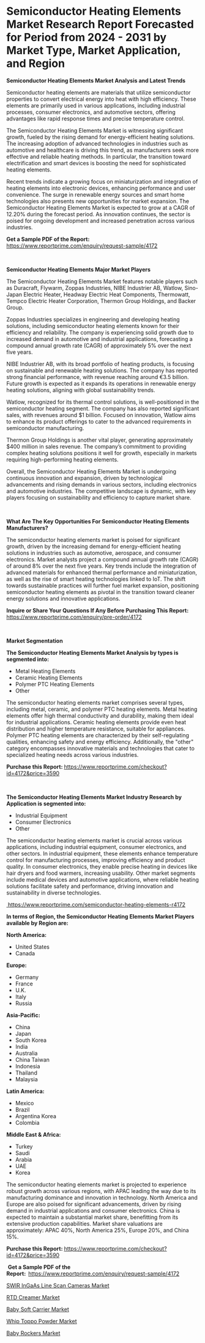 <p><h1>Semiconductor Heating Elements Market Research Report Forecasted for Period from 2024 -  2031 by Market Type, Market Application, and Region</h1></p><p><strong>Semiconductor Heating Elements Market Analysis and Latest Trends</strong></p>
<p><p>Semiconductor heating elements are materials that utilize semiconductor properties to convert electrical energy into heat with high efficiency. These elements are primarily used in various applications, including industrial processes, consumer electronics, and automotive sectors, offering advantages like rapid response times and precise temperature control.</p><p>The Semiconductor Heating Elements Market is witnessing significant growth, fueled by the rising demand for energy-efficient heating solutions. The increasing adoption of advanced technologies in industries such as automotive and healthcare is driving this trend, as manufacturers seek more effective and reliable heating methods. In particular, the transition toward electrification and smart devices is boosting the need for sophisticated heating elements.</p><p>Recent trends indicate a growing focus on miniaturization and integration of heating elements into electronic devices, enhancing performance and user convenience. The surge in renewable energy sources and smart home technologies also presents new opportunities for market expansion. The Semiconductor Heating Elements Market is expected to grow at a CAGR of 12.20% during the forecast period. As innovation continues, the sector is poised for ongoing development and increased penetration across various industries.</p></p>
<p><strong>Get a Sample PDF of the Report:&nbsp;</strong> <a href="https://www.reportprime.com/enquiry/request-sample/4172?utm_campaign=1435&utm_medium=2&utm_source=Github&utm_content=ia&utm_term=10102024&utm_id=semiconductor-heating-elements">https://www.reportprime.com/enquiry/request-sample/4172</a></p>
<p>&nbsp;</p>
<p><strong>Semiconductor Heating Elements Major Market Players</strong></p>
<p><p>The Semiconductor Heating Elements Market features notable players such as Duracraft, Flywarm, Zoppas Industries, NIBE Industrier AB, Watlow, Sino-Japan Electric Heater, Headway Electric Heat Components, Thermowatt, Tempco Electric Heater Corporation, Thermon Group Holdings, and Backer Group. </p><p>Zoppas Industries specializes in engineering and developing heating solutions, including semiconductor heating elements known for their efficiency and reliability. The company is experiencing solid growth due to increased demand in automotive and industrial applications, forecasting a compound annual growth rate (CAGR) of approximately 5% over the next five years.</p><p>NIBE Industrier AB, with its broad portfolio of heating products, is focusing on sustainable and renewable heating solutions. The company has reported strong financial performance, with revenue reaching around €3.5 billion. Future growth is expected as it expands its operations in renewable energy heating solutions, aligning with global sustainability trends.</p><p>Watlow, recognized for its thermal control solutions, is well-positioned in the semiconductor heating segment. The company has also reported significant sales, with revenues around $1 billion. Focused on innovation, Watlow aims to enhance its product offerings to cater to the advanced requirements in semiconductor manufacturing.</p><p>Thermon Group Holdings is another vital player, generating approximately $400 million in sales revenue. The company’s commitment to providing complex heating solutions positions it well for growth, especially in markets requiring high-performing heating elements.</p><p>Overall, the Semiconductor Heating Elements Market is undergoing continuous innovation and expansion, driven by technological advancements and rising demands in various sectors, including electronics and automotive industries. The competitive landscape is dynamic, with key players focusing on sustainability and efficiency to capture market share.</p></p>
<p>&nbsp;</p>
<p><strong>What Are The Key Opportunities For Semiconductor Heating Elements Manufacturers?</strong></p>
<p><p>The semiconductor heating elements market is poised for significant growth, driven by the increasing demand for energy-efficient heating solutions in industries such as automotive, aerospace, and consumer electronics. Market analysts project a compound annual growth rate (CAGR) of around 8% over the next five years. Key trends include the integration of advanced materials for enhanced thermal performance and miniaturization, as well as the rise of smart heating technologies linked to IoT. The shift towards sustainable practices will further fuel market expansion, positioning semiconductor heating elements as pivotal in the transition toward cleaner energy solutions and innovative applications.</p></p>
<p><strong>Inquire or Share Your Questions If Any Before Purchasing This Report:</strong> <a href="https://www.reportprime.com/enquiry/pre-order/4172?utm_campaign=1435&utm_medium=2&utm_source=Github&utm_content=ia&utm_term=10102024&utm_id=semiconductor-heating-elements">https://www.reportprime.com/enquiry/pre-order/4172</a></p>
<p>&nbsp;</p>
<p><strong>Market Segmentation</strong></p>
<p><strong>The Semiconductor Heating Elements Market Analysis by types is segmented into:</strong></p>
<p><ul><li>Metal Heating Elements</li><li>Ceramic Heating Elements</li><li>Polymer PTC Heating Elements</li><li>Other</li></ul></p>
<p><p>The semiconductor heating elements market comprises several types, including metal, ceramic, and polymer PTC heating elements. Metal heating elements offer high thermal conductivity and durability, making them ideal for industrial applications. Ceramic heating elements provide even heat distribution and higher temperature resistance, suitable for appliances. Polymer PTC heating elements are characterized by their self-regulating qualities, enhancing safety and energy efficiency. Additionally, the "other" category encompasses innovative materials and technologies that cater to specialized heating needs across various industries.</p></p>
<p><strong>Purchase this Report:&nbsp;</strong><a href="https://www.reportprime.com/checkout?id=4172&price=3590&utm_campaign=1435&utm_medium=2&utm_source=Github&utm_content=ia&utm_term=10102024&utm_id=semiconductor-heating-elements">https://www.reportprime.com/checkout?id=4172&price=3590</a></p>
<p>&nbsp;</p>
<p><strong>The Semiconductor Heating Elements Market Industry Research by Application is segmented into:</strong></p>
<p><ul><li>Industrial Equipment</li><li>Consumer Electronics</li><li>Other</li></ul></p>
<p><p>The semiconductor heating elements market is crucial across various applications, including industrial equipment, consumer electronics, and other sectors. In industrial equipment, these elements enhance temperature control for manufacturing processes, improving efficiency and product quality. In consumer electronics, they enable precise heating in devices like hair dryers and food warmers, increasing usability. Other market segments include medical devices and automotive applications, where reliable heating solutions facilitate safety and performance, driving innovation and sustainability in diverse technologies.</p></p>
<p><a href="https://www.reportprime.com/semiconductor-heating-elements-r4172?utm_campaign=1435&utm_medium=2&utm_source=Github&utm_content=ia&utm_term=10102024&utm_id=semiconductor-heating-elements">&nbsp;https://www.reportprime.com/semiconductor-heating-elements-r4172</a></p>
<p><strong>In terms of Region, the Semiconductor Heating Elements Market Players available by Region are:</strong></p>
<p>
    <p> <strong> North America: </strong>
        <ul>
            <li>United States</li>
            <li>Canada</li>
        </ul>
        </p> 
    <p> <strong> Europe: </strong>
        <ul>
            <li>Germany</li>
            <li>France</li>
            <li>U.K.</li>
            <li>Italy</li>
            <li>Russia</li>
        </ul>
        </p> 
    <p> <strong> Asia-Pacific: </strong>
        <ul>
            <li>China</li>
            <li>Japan</li>
            <li>South Korea</li>
            <li>India</li>
            <li>Australia</li>
            <li>China Taiwan</li>
            <li>Indonesia</li>
            <li>Thailand</li>
            <li>Malaysia</li>
        </ul>
        </p> 
    <p> <strong> Latin America: </strong>
        <ul>
            <li>Mexico</li>
            <li>Brazil</li>
            <li>Argentina Korea</li>
            <li>Colombia</li>
        </ul>
        </p> 
    <p> <strong> Middle East & Africa: </strong>
        <ul>
            <li>Turkey</li>
            <li>Saudi</li>
            <li>Arabia</li>
            <li>UAE</li>
            <li>Korea</li>
        </ul>
    </p>
    </p>
<p><p>The semiconductor heating elements market is projected to experience robust growth across various regions, with APAC leading the way due to its manufacturing dominance and innovation in technology. North America and Europe are also poised for significant advancements, driven by rising demand in industrial applications and consumer electronics. China is expected to maintain a substantial market share, benefitting from its extensive production capabilities. Market share valuations are approximately: APAC 40%, North America 25%, Europe 20%, and China 15%.</p></p>
<p><strong>Purchase this Report: </strong><a href="https://www.reportprime.com/checkout?id=4172&price=3590&utm_campaign=1435&utm_medium=2&utm_source=Github&utm_content=ia&utm_term=10102024&utm_id=semiconductor-heating-elements">https://www.reportprime.com/checkout?id=4172&price=3590</a></p>
<p>&nbsp;<strong>Get a Sample PDF of the Report:&nbsp;&nbsp;</strong><a href="https://www.reportprime.com/enquiry/request-sample/4172?utm_campaign=1435&utm_medium=2&utm_source=Github&utm_content=ia&utm_term=10102024&utm_id=semiconductor-heating-elements">https://www.reportprime.com/enquiry/request-sample/4172</a></p>
<p><strong></strong></p>
<p><p><a href="https://github.com/ChiragRp1/Market-Research-Report-List-6/blob/main/swir-ingaas-line-scan-cameras-market.md?utm_campaign=1435&utm_medium=2&utm_source=Github&utm_content=ia&utm_term=10102024&utm_id=semiconductor-heating-elements">SWIR InGaAs Line Scan Cameras Market</a></p><p><a href="https://issuu.com/reportprime-2/docs/rtd-creamer-market-size-2030.pptx_c09725606829df?utm_campaign=1435&utm_medium=2&utm_source=Github&utm_content=ia&utm_term=10102024&utm_id=semiconductor-heating-elements">RTD Creamer Market</a></p><p><a href="https://www.linkedin.com/pulse/baby-soft-carrier-market-overview-regional-outlook-competitive-nnkbe?utm_campaign=1435&utm_medium=2&utm_source=Github&utm_content=ia&utm_term=10102024&utm_id=semiconductor-heating-elements">Baby Soft Carrier Market</a></p><p><a href="https://issuu.com/reportprime-2/docs/whip-toppo-powder-market-size-2030._b45a8f14090420?utm_campaign=1435&utm_medium=2&utm_source=Github&utm_content=ia&utm_term=10102024&utm_id=semiconductor-heating-elements">Whip Toppo Powder Market</a></p><p><a href="https://www.linkedin.com/pulse/exploring-baby-rockers-market-dynamics-revenue-analysis-growth-cwvwe?utm_campaign=1435&utm_medium=2&utm_source=Github&utm_content=ia&utm_term=10102024&utm_id=semiconductor-heating-elements">Baby Rockers Market</a></p></p>